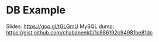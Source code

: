 DB Example
==========

Slides: https://goo.gl/tGLGmU
MySQL dump: https://gist.github.com/chabanenk0/1c886192c94981be81dc